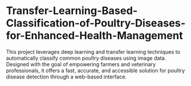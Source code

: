 # Transfer-Learning-Based-Classification-of-Poultry-Diseases-for-Enhanced-Health-Management
This project leverages deep learning and transfer learning techniques to automatically classify common poultry diseases using image data. Designed with the goal of empowering farmers and veterinary professionals, it offers a fast, accurate, and accessible solution for poultry disease detection through a web-based interface.

